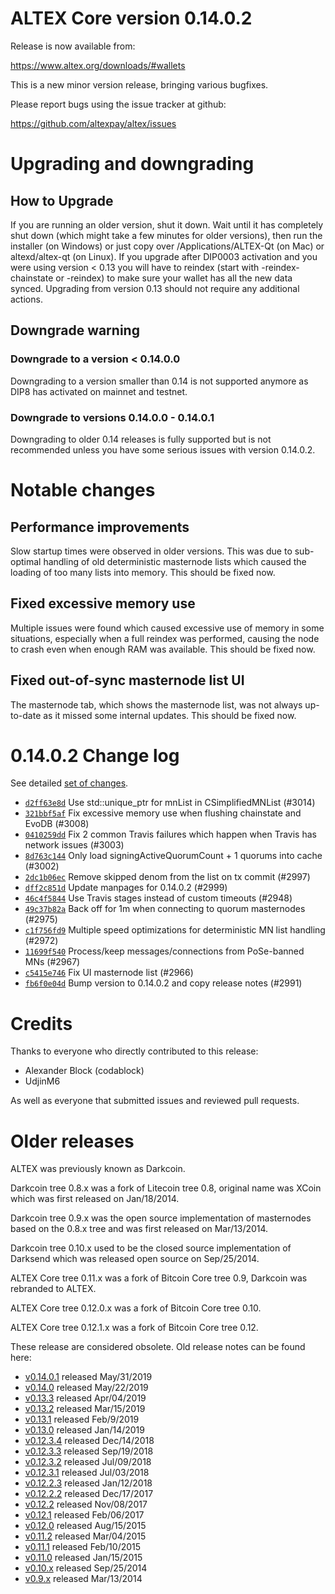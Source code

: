 ALTEX Core version 0.14.0.2
==========================

Release is now available from:

  <https://www.altex.org/downloads/#wallets>

This is a new minor version release, bringing various bugfixes.

Please report bugs using the issue tracker at github:

  <https://github.com/altexpay/altex/issues>


Upgrading and downgrading
=========================

How to Upgrade
--------------

If you are running an older version, shut it down. Wait until it has completely
shut down (which might take a few minutes for older versions), then run the
installer (on Windows) or just copy over /Applications/ALTEX-Qt (on Mac) or
altexd/altex-qt (on Linux). If you upgrade after DIP0003 activation and you were
using version < 0.13 you will have to reindex (start with -reindex-chainstate
or -reindex) to make sure your wallet has all the new data synced. Upgrading from
version 0.13 should not require any additional actions.

Downgrade warning
-----------------

### Downgrade to a version < 0.14.0.0

Downgrading to a version smaller than 0.14 is not supported anymore as DIP8 has
activated on mainnet and testnet.

### Downgrade to versions 0.14.0.0 - 0.14.0.1

Downgrading to older 0.14 releases is fully supported but is not
recommended unless you have some serious issues with version 0.14.0.2.

Notable changes
===============

Performance improvements
------------------------
Slow startup times were observed in older versions. This was due to sub-optimal handling of old
deterministic masternode lists which caused the loading of too many lists into memory. This should be
fixed now.

Fixed excessive memory use
--------------------------
Multiple issues were found which caused excessive use of memory in some situations, especially when
a full reindex was performed, causing the node to crash even when enough RAM was available. This should
be fixed now.

Fixed out-of-sync masternode list UI
------------------------------------
The masternode tab, which shows the masternode list, was not always up-to-date as it missed some internal
updates. This should be fixed now.

0.14.0.2 Change log
===================

See detailed [set of changes](https://github.com/altexpay/altex/compare/v0.14.0.1...altexpay:v0.14.0.2).

- [`d2ff63e8d`](https://github.com/altexpay/altex/commit/d2ff63e8d) Use std::unique_ptr for mnList in CSimplifiedMNList (#3014)
- [`321bbf5af`](https://github.com/altexpay/altex/commit/321bbf5af) Fix excessive memory use when flushing chainstate and EvoDB (#3008)
- [`0410259dd`](https://github.com/altexpay/altex/commit/0410259dd) Fix 2 common Travis failures which happen when Travis has network issues (#3003)
- [`8d763c144`](https://github.com/altexpay/altex/commit/8d763c144) Only load signingActiveQuorumCount + 1 quorums into cache (#3002)
- [`2dc1b06ec`](https://github.com/altexpay/altex/commit/2dc1b06ec) Remove skipped denom from the list on tx commit (#2997)
- [`dff2c851d`](https://github.com/altexpay/altex/commit/dff2c851d) Update manpages for 0.14.0.2 (#2999)
- [`46c4f5844`](https://github.com/altexpay/altex/commit/46c4f5844) Use Travis stages instead of custom timeouts (#2948)
- [`49c37b82a`](https://github.com/altexpay/altex/commit/49c37b82a) Back off for 1m when connecting to quorum masternodes (#2975)
- [`c1f756fd9`](https://github.com/altexpay/altex/commit/c1f756fd9) Multiple speed optimizations for deterministic MN list handling (#2972)
- [`11699f540`](https://github.com/altexpay/altex/commit/11699f540) Process/keep messages/connections from PoSe-banned MNs (#2967)
- [`c5415e746`](https://github.com/altexpay/altex/commit/c5415e746) Fix UI masternode list (#2966)
- [`fb6f0e04d`](https://github.com/altexpay/altex/commit/fb6f0e04d) Bump version to 0.14.0.2 and copy release notes (#2991)

Credits
=======

Thanks to everyone who directly contributed to this release:

- Alexander Block (codablock)
- UdjinM6

As well as everyone that submitted issues and reviewed pull requests.

Older releases
==============

ALTEX was previously known as Darkcoin.

Darkcoin tree 0.8.x was a fork of Litecoin tree 0.8, original name was XCoin
which was first released on Jan/18/2014.

Darkcoin tree 0.9.x was the open source implementation of masternodes based on
the 0.8.x tree and was first released on Mar/13/2014.

Darkcoin tree 0.10.x used to be the closed source implementation of Darksend
which was released open source on Sep/25/2014.

ALTEX Core tree 0.11.x was a fork of Bitcoin Core tree 0.9,
Darkcoin was rebranded to ALTEX.

ALTEX Core tree 0.12.0.x was a fork of Bitcoin Core tree 0.10.

ALTEX Core tree 0.12.1.x was a fork of Bitcoin Core tree 0.12.

These release are considered obsolete. Old release notes can be found here:

- [v0.14.0.1](https://github.com/altexpay/altex/blob/master/doc/release-notes/altex/release-notes-0.14.0.1.md) released May/31/2019
- [v0.14.0](https://github.com/altexpay/altex/blob/master/doc/release-notes/altex/release-notes-0.14.0.md) released May/22/2019
- [v0.13.3](https://github.com/altexpay/altex/blob/master/doc/release-notes/altex/release-notes-0.13.3.md) released Apr/04/2019
- [v0.13.2](https://github.com/altexpay/altex/blob/master/doc/release-notes/altex/release-notes-0.13.2.md) released Mar/15/2019
- [v0.13.1](https://github.com/altexpay/altex/blob/master/doc/release-notes/altex/release-notes-0.13.1.md) released Feb/9/2019
- [v0.13.0](https://github.com/altexpay/altex/blob/master/doc/release-notes/altex/release-notes-0.13.0.md) released Jan/14/2019
- [v0.12.3.4](https://github.com/altexpay/altex/blob/master/doc/release-notes/altex/release-notes-0.12.3.4.md) released Dec/14/2018
- [v0.12.3.3](https://github.com/altexpay/altex/blob/master/doc/release-notes/altex/release-notes-0.12.3.3.md) released Sep/19/2018
- [v0.12.3.2](https://github.com/altexpay/altex/blob/master/doc/release-notes/altex/release-notes-0.12.3.2.md) released Jul/09/2018
- [v0.12.3.1](https://github.com/altexpay/altex/blob/master/doc/release-notes/altex/release-notes-0.12.3.1.md) released Jul/03/2018
- [v0.12.2.3](https://github.com/altexpay/altex/blob/master/doc/release-notes/altex/release-notes-0.12.2.3.md) released Jan/12/2018
- [v0.12.2.2](https://github.com/altexpay/altex/blob/master/doc/release-notes/altex/release-notes-0.12.2.2.md) released Dec/17/2017
- [v0.12.2](https://github.com/altexpay/altex/blob/master/doc/release-notes/altex/release-notes-0.12.2.md) released Nov/08/2017
- [v0.12.1](https://github.com/altexpay/altex/blob/master/doc/release-notes/altex/release-notes-0.12.1.md) released Feb/06/2017
- [v0.12.0](https://github.com/altexpay/altex/blob/master/doc/release-notes/altex/release-notes-0.12.0.md) released Aug/15/2015
- [v0.11.2](https://github.com/altexpay/altex/blob/master/doc/release-notes/altex/release-notes-0.11.2.md) released Mar/04/2015
- [v0.11.1](https://github.com/altexpay/altex/blob/master/doc/release-notes/altex/release-notes-0.11.1.md) released Feb/10/2015
- [v0.11.0](https://github.com/altexpay/altex/blob/master/doc/release-notes/altex/release-notes-0.11.0.md) released Jan/15/2015
- [v0.10.x](https://github.com/altexpay/altex/blob/master/doc/release-notes/altex/release-notes-0.10.0.md) released Sep/25/2014
- [v0.9.x](https://github.com/altexpay/altex/blob/master/doc/release-notes/altex/release-notes-0.9.0.md) released Mar/13/2014

